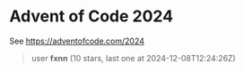 Advent of Code 2024
===================

See https://adventofcode.com/2024

[//]: # (LEADERBOARD_BEGIN)

> user **fxnn** (10 stars, last one at 2024-12-08T12:24:26Z)

[//]: # (LEADERBOARD_END)

